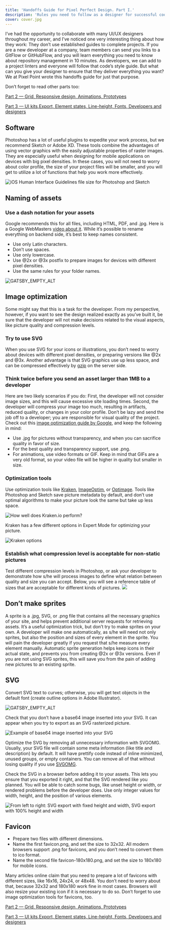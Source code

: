 ```yaml
---
title: 'Handoffs Guide for Pixel Perfect Design. Part I.'
description: 'Rules you need to follow as a designer for successful cooperation with developers to be closer as possible to achieving pixel perfect…'
cover: cover.jpg
---
```


I’ve had the opportunity to collaborate with many UI/UX designers throughout my career, and I’ve noticed one very interesting thing about how they work: They don’t use established guides to complete projects. If you are a new developer at a company, team members can send you links to a GitFlow or GitHubFlow, and you will learn everything you need to know about repository management in 10 minutes. As developers, we can add to a project linters and everyone will follow that code’s style guide. But what can you give your designer to ensure that they deliver everything you want? We at Pixel Point wrote this handoffs guide for just that purpose.

Don’t forget to read other parts too:

[Part 2 — Grid, Responsive design, Animations, Prototypes](/blog/handoffs-guide-for-pixel-perfect-design-part-ii)

[Part 3 — UI kits,Export, Element states, Line-height, Fonts, Developers and designers](/blog/handoffs-guide-for-pixel-perfect-design-part-iii)

## Software

Photoshop has a lot of useful plugins to expedite your work process, but we recommend Sketch or Adobe XD. These tools combine the advantages of using vector graphics with the easily adjustable properties of raster images. They are especially useful when designing for mobile applications on devices with big pixel densities. In these cases, you will not need to worry about color profile, the size of your project files will be smaller, and you will get to utilize a lot of functions that help you work more effectively.

![iOS Human Interface Guidelines file size for Photoshop and Sketch](pp1.png)

<!-- _[iOS Human Interface Guidelines file size for Photoshop and Sketch](http://apple.co/28YytHY)_ -->

## Naming of assets

### Use a dash notation for your assets

Google recommends this for all files, including HTML, PDF, and .jpg. Here is a Google WebMasters [video about it](youtu.be/AQcSFsQyct8). While it’s possible to rename everything on backend side, it’s best to keep names consistent.

- Use only Latin characters.
- Don’t use spaces.
- Use only lowercase.
- Use @2x or @3x postfix to prepare images for devices with different pixel densities.
- Use the same rules for your folder names.

![GATSBY_EMPTY_ALT](pp2.png)

## Image optimization

Some might say that this is a task for the developer. From my perspective, however, if you want to see the design realized exactly as you’ve built it, be sure that the developer will not make decisions related to the visual aspects, like picture quality and compression levels.

### Try to use SVG

When you use SVG for your icons or illustrations, you don’t need to worry about devices with different pixel densities, or preparing versions like @2x and @3x. Another advantage is that SVG graphics use up less space, and can be compressed effectively by [gzip](https://en.wikipedia.org/wiki/HTTP_compression) on the server side.

### Think twice before you send an asset larger than 1MB to a developer

Here are two likely scenarios if you do: First, the developer will not consider image sizes, and this will cause excessive site loading times. Second, the developer will compress your image too much, resulting in artifacts, reduced quality, or changes in your color profile. Don’t be lazy and send the job off to a developer; you are responsible for visual quality of the project. Check out this [image optimization guide by Google](https://developers.google.com/web/fundamentals/performance/optimizing-content-efficiency/image-optimization#selecting-the-right-image-format), and keep the following in mind:

- Use .jpg for pictures without transparency, and when you can sacrifice quality in favor of size.
- For the best quality and transparency support, use .png.
- For animations, use video formats or GIF. Keep in mind that GIFs are a very old format, so your video file will be higher in quality but smaller in size.

### Optimization tools

Use optimization tools like [Kraken](https://kraken.io/web-interface), [ImageOptim](https://imageoptim.com/mac), or [Optimage](http://getoptimage.com/). Tools like Photoshop and Sketch save picture metadata by default, and don’t use optimal algorithms to make your picture look the same but take up less space.

![How well does Kraken.io perform?](pp3.png)

Kraken has a few different options in Expert Mode for optimizing your picture.

![Kraken options](pp4.png)

### Establish what compression level is acceptable for non-static pictures

Test different compression levels in Photoshop, or ask your developer to demonstrate how s/he will process images to define what relation between quality and size you can accept. Below, you will see a reference table of sizes that are acceptable for different kinds of pictures.
![ ](pp5.png)

## Don’t make sprites

A sprite is a .jpg, SVG, or .png file that contains all the necessary graphics of your site, and helps prevent additional server requests for retrieving assets. It’s a useful optimization trick, but don’t try to make sprites on your own. A developer will make one automatically, as s/he will need not only sprites, but also the position and sizes of every element in the sprite. You will pain the developer greatly if you request that s/he measure every element manually. Automatic sprite generation helps keep icons in their actual state, and prevents you from creating @2x or @3x versions. Even if you are not using SVG sprites, this will save you from the pain of adding new pictures to an existing sprite.

## SVG

Convert SVG text to curves; otherwise, you will get text objects in the default font (create outline options in Adobe Illustrator).

![GATSBY_EMPTY_ALT](pp6.png)

Check that you don’t have a base64 image inserted into your SVG. It can appear when you try to export as an SVG rasterized picture.

![Example of base64 image inserted into your SVG](pp7.png)

Optimize the SVG by removing all unnecessary information with SVGOMG. Usually, your SVG file will contain some meta information (like title and description) by default. It will have prettify code instead of inline minimized, unused groups, or empty containers. You can remove all of that without losing quality if you use [SVGOMG](https://jakearchibald.github.io/svgomg/).

Check the SVG in a browser before adding it to your assets. This lets you ensure that you exported it right, and that the SVG rendered like you planned. You will be able to catch some bugs, like unset height or width, or rendered problems before the developer does. Use only integer values for width, height, and the position of various elements.

![From left to right: SVG export with fixed height and width, SVG export with 100% height and width](pp8.png)

## Favicon

- Prepare two files with different dimensions.
- Name the first favicon.png, and set the size to 32x32. All modern browsers support .png for favicons, and you don’t need to convert them to ico format.
- Name the second file favicon-180x180.png, and set the size to 180x180 for mobile icons.

Many articles online claim that you need to prepare a lot of favicons with different sizes, like 16x16, 24x24, or 48x48. You don’t need to worry about that, because 32x32 and 180x180 work fine in most cases. Browsers will also resize your existing icon if it is necessary to do so. Don’t forget to use image optimization tools for favicons, too.

[Part 2 — Grid, Responsive design, Animations, Prototypes](/blog/handoffs-guide-for-pixel-perfect-design-part-ii)

[Part 3 — UI kits,Export, Element states, Line-height, Fonts, Developers and designers](/blog/handoffs-guide-for-pixel-perfect-design-part-iii)
